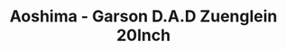 ---
layout: product
title: "Aoshima - Garson D.A.D Zuenglein 20Inch"
price: "TBA" 
desc: "N/A"
img_path: "/assets/img/AO54277.jpg"
brand: "N/A"
available: false
special_offer: false
new: false
soon: false
cat: "010000"
subcat: "013700"
subsubcat: "0N/A"
sifra: "AO54277"
popular: false
---